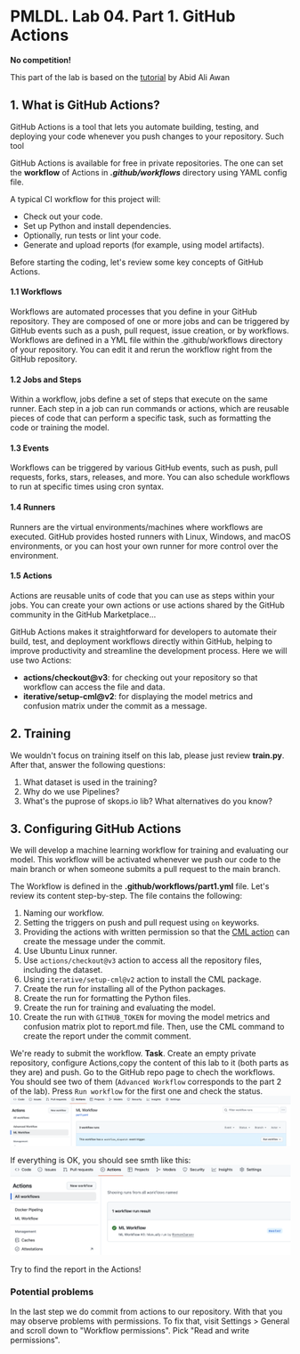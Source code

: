 # PMLDL. Lab 04. Part 1. GitHub Actions

**No competition!**

This part of the lab is based on the [tutorial](https://www.kdnuggets.com/github-actions-for-machine-learning-beginners) by Abid Ali Awan
## 1. What is GitHub Actions?

GitHub Actions is a tool that lets you automate building, testing, and deploying your code whenever you push changes to your repository. Such tool  

GitHub Actions is available for free in private repositories. The one can set the **workflow** of Actions in ***.github/workflows*** directory using YAML config file.

A typical CI workflow for this project will:

- Check out your code.
- Set up Python and install dependencies.
- Optionally, run tests or lint your code.
- Generate and upload reports (for example, using model artifacts).

Before starting the coding, let's review some key concepts of GitHub Actions.

#### 1.1 Workflows
Workflows are automated processes that you define in your GitHub repository. They are composed of one or more jobs and can be triggered by GitHub events such as a push, pull request, issue creation, or by workflows. Workflows are defined in a YML file within the .github/workflows directory of your repository. You can edit it and rerun the workflow right from the GitHub repository. 

#### 1.2 Jobs and Steps
Within a workflow, jobs define a set of steps that execute on the same runner. Each step in a job can run commands or actions, which are reusable pieces of code that can perform a specific task, such as formatting the code or training the model.

#### 1.3 Events
Workflows can be triggered by various GitHub events, such as push, pull requests, forks, stars, releases, and more. You can also schedule workflows to run at specific times using cron syntax.

#### 1.4 Runners
Runners are the virtual environments/machines where workflows are executed. GitHub provides hosted runners with Linux, Windows, and macOS environments, or you can host your own runner for more control over the environment.

#### 1.5 Actions
Actions are reusable units of code that you can use as steps within your jobs. You can create your own actions or use actions shared by the GitHub community in the GitHub Marketplace...

GitHub Actions makes it straightforward for developers to automate their build, test, and deployment workflows directly within GitHub, helping to improve productivity and streamline the development process. Here we will use two Actions:

- **actions/checkout@v3**: for checking out your repository so that workflow can access the file and data.
- **iterative/setup-cml@v2**: for displaying the model metrics and confusion matrix under the commit as a message. 

## 2. Training

We wouldn't focus on training itself on this lab, please just review **train.py**. After that, answer the following questions:

1) What dataset is used in the training?
2) Why do we use Pipelines? 
3) What's the puprose of skops.io lib? What alternatives do you know?

## 3. Configuring GitHub Actions

We will develop a machine learning workflow for training and evaluating our model. This workflow will be activated whenever we push our code to the main branch or when someone submits a pull request to the main branch.

The Workflow is defined in the **.github/workflows/part1.yml** file. Let's review its content step-by-step. The file contains the following:

1) Naming our workflow.
2) Setting the triggers on push and pull request using `on` keyworks. 
3) Providing the actions with written permission so that the [CML action](https://github.com/iterative/setup-cml) can create the message under the commit.
4) Use Ubuntu Linux runner.
5) Use `actions/checkout@v3` action to access all the repository files, including the dataset. 
6) Using `iterative/setup-cml@v2` action to install the CML package. 
7) Create the run for installing all of the Python packages.
8) Create the run for formatting the Python files.
9) Create the run for training and evaluating the model.
10) Create the run with `GITHUB_TOKEN` for moving the model metrics and confusion matrix plot to report.md file. Then, use the CML command to create the report under the commit comment.

We're ready to submit the workflow. 
**Task**. Create an empty private repository, configure Actions,copy the content of this lab to it (both parts as they are) and push. 
Go to the GitHub repo page to chech the workflows. You should see two of them (`Advanced Workflow` corresponds to the part 2 of the lab). Press `Run workflow` for the first one and check the status.
![alt](imgs/img1.png)

If everything is OK, you should see smth like this:
![alt](imgs/img2.png)

Try to find the report in the Actions!

### Potential problems

In the last step we do commit from actions to our repository. With that you may observe problems with permissions. To fix that, visit Settings > General and scroll down to "Workflow permissions". Pick "Read and write permissions".
